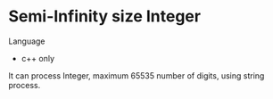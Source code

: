 # Semi-Infinity size Integer

Language
- c++ only

It can process Integer, maximum 65535 number of digits, using string process.
